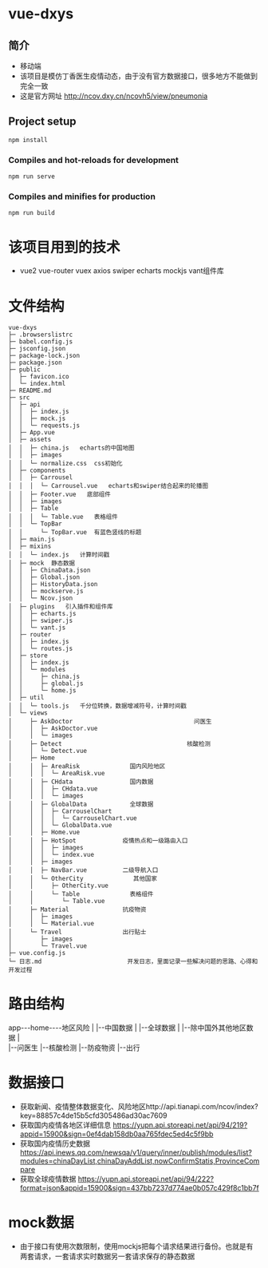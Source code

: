 # vue-dxys

## 简介
- 移动端
- 该项目是模仿丁香医生疫情动态，由于没有官方数据接口，很多地方不能做到完全一致
- 这是官方网址  http://ncov.dxy.cn/ncovh5/view/pneumonia

## Project setup
```
npm install
```

### Compiles and hot-reloads for development
```
npm run serve
```

### Compiles and minifies for production
```
npm run build
```
# 该项目用到的技术
- vue2 vue-router vuex axios swiper echarts mockjs vant组件库
  
# 文件结构
```
vue-dxys
├─ .browserslistrc
├─ babel.config.js
├─ jsconfig.json
├─ package-lock.json
├─ package.json
├─ public
│  ├─ favicon.ico
│  └─ index.html
├─ README.md
├─ src
│  ├─ api
│  │  ├─ index.js
│  │  ├─ mock.js
│  │  └─ requests.js
│  ├─ App.vue
│  ├─ assets
│  │  ├─ china.js   echarts的中国地图
│  │  ├─ images
│  │  └─ normalize.css  css初始化
│  ├─ components
│  │  ├─ Carrousel  
│  │  │  └─ Carrousel.vue   echarts和swiper结合起来的轮播图
│  │  ├─ Footer.vue   底部组件
│  │  ├─ images
│  │  ├─ Table
│  │  │  └─ Table.vue   表格组件
│  │  └─ TopBar
│  │     └─ TopBar.vue  有蓝色竖线的标题
│  ├─ main.js
│  ├─ mixins
│  │  └─ index.js   计算时间戳
│  ├─ mock  静态数据
│  │  ├─ ChinaData.json
│  │  ├─ Global.json
│  │  ├─ HistoryData.json
│  │  ├─ mockserve.js
│  │  └─ Ncov.json
│  ├─ plugins   引入插件和组件库
│  │  ├─ echarts.js
│  │  ├─ swiper.js
│  │  └─ vant.js
│  ├─ router 
│  │  ├─ index.js
│  │  └─ routes.js
│  ├─ store
│  │  ├─ index.js
│  │  └─ modules
│  │     ├─ china.js
│  │     ├─ global.js
│  │     └─ home.js
│  ├─ util  
│  │  └─ tools.js   千分位转换，数据增减符号，计算时间戳
│  └─ views
│     ├─ AskDoctor                                  问医生
│     │  ├─ AskDoctor.vue
│     │  └─ images
│     ├─ Detect                                   核酸检测
│     │  └─ Detect.vue
│     ├─ Home
│     │  ├─ AreaRisk              国内风险地区
│     │  │  └─ AreaRisk.vue
│     │  ├─ CHdata                国内数据
│     │  │  ├─ CHdata.vue
│     │  │  └─ images
│     │  ├─ GlobalData            全球数据
│     │  │  ├─ CarrouselChart
│     │  │  │  └─ CarrouselChart.vue
│     │  │  └─ GlobalData.vue
│     │  ├─ Home.vue
│     │  ├─ HotSpot             疫情热点和一级路由入口
│     │  │  ├─ images
│     │  │  └─ index.vue
│     │  ├─ images
│     │  ├─ NavBar.vue          二级导航入口
│     │  └─ OtherCity              其他国家
│     │     ├─ OtherCity.vue
│     │     └─ Table              表格组件
│     │        └─ Table.vue
│     ├─ Material               抗疫物资
│     │  ├─ images
│     │  └─ Material.vue
│     └─ Travel                 出行贴士
│        ├─ images
│        └─ Travel.vue
├─ vue.config.js
└─ 日志.md                        开发日志，里面记录一些解决问题的思路、心得和开发过程

```



# 路由结构
app---home----地区风险
    |       |--中国数据
    |       |--全球数据
    |       |--除中国外其他地区数据
    |       
    |--问医生
    |--核酸检测
    |--防疫物资
    |--出行

# 数据接口
- 获取新闻、疫情整体数据变化、风险地区http://api.tianapi.com/ncov/index?key=88857c4de15b5cfd305486ad30ac7609
- 获取国内疫情各地区详细信息 https://yupn.api.storeapi.net/api/94/219?appid=15900&sign=0ef4dab158db0aa765fdec5ed4c5f9bb
- 获取国内疫情历史数据 https://api.inews.qq.com/newsqa/v1/query/inner/publish/modules/list?modules=chinaDayList,chinaDayAddList,nowConfirmStatis,ProvinceCompare
- 获取全球疫情数据 https://yupn.api.storeapi.net/api/94/222?format=json&appid=15900&sign=437bb7237d774ae0b057c429f8c1bb7f

# mock数据
- 由于接口有使用次数限制，使用mockjs把每个请求结果进行备份。也就是有两套请求，一套请求实时数据另一套请求保存的静态数据